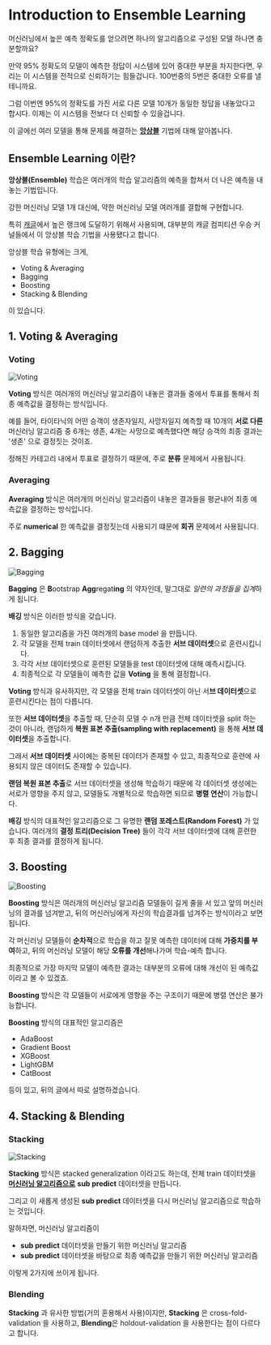 # Introduction to Ensemble Learning



머신러닝에서 높은 예측 정확도를 얻으려면 하나의 알고리즘으로 구성된 모델 하나면 충분할까요?

만약 95% 정확도의 모델이 예측한 정답이 시스템에 있어 중대한 부분을 차지한다면, 우리는 이 시스템을 전적으로 신뢰하기는 힘들겁니다. 100번중의 5번은 중대한 오류를 낼테니까요.

그럼 이번엔 95%의 정확도를 가진 서로 다른 모델 10개가 동일한 정답을 내놓았다고 합시다. 이제는 이 시스템을 전보다 더 신뢰할 수 있을겁니다.

이 글에선 여러 모델을 통해 문제를 해결하는 <u>**앙상블**</u> 기법에 대해 알아봅니다.



## Ensemble Learning 이란?

**앙상블(Ensemble)** 학습은 여러개의 학습 알고리즘의 예측을 합쳐서 더 나은 예측을 내놓는 기법입니다.

강한 머신러닝 모델 1개 대신에, 약한 머신러닝 모델 여러개를 결합해 구현합니다.

특히 [캐글](https://www.kaggle.com/)에서 높은 랭크에 도달하기 위해서 사용되며, 대부분의 캐글 컴피티션 우승 커널들에서 이 앙상블 학습 기법을 사용됐다고 합니다.

앙상블 학습 유형에는 크게,

- Voting & Averaging
- Bagging
- Boosting
- Stacking & Blending

이 있습니다.



## 1. Voting & Averaging

### Voting

![Voting](introduction-to-ensemble-learning.assets/1568559769298.png)

**Voting** 방식은 여러개의 머신러닝 알고리즘이 내놓은 결과들 중에서 투표를 통해서 최종 예측값을 결정하는 방식입니다.

예를 들어, 타이타닉의 어떤 승객이 생존자일지, 사망자일지 예측할 때 10개의 **서로 다른** 머신러닝 알고리즘 중 6개는 생존, 4개는 사망으로 예측했다면 해당 승객의 최종 결과는 '생존' 으로 결정짓는 것이죠.

정해진 카테고리 내에서 투표로 결정하기 때문에, 주로 **분류** 문제에서 사용됩니다.

### Averaging

**Averaging** 방식은 여러개의 머신러닝 알고리즘이 내놓은 결과들을 평균내어 최종 예측값을 결정하는 방식입니다.

주로 **numerical** 한 예측값을 결정짓는데 사용되기 떄문에 **회귀** 문제에서 사용됩니다.



## 2. Bagging

![Bagging](introduction-to-ensemble-learning.assets/1568559881103.png)

**Bagging** 은 **B**ootstrap **Agg**regat**ing** 의 약자인데, 말그대로 *일련의 과정들을 집계*하게 됩니다.

**배깅** 방식은 이러한 방식을 갖습니다.

1. 동일한 알고리즘을 가진 여러개의 base model 을 만듭니다.
3. 각 모델을 전체 train 데이터셋에서 랜덤하게 추출한 **서브 데이터셋**으로 훈련시킵니다.
4. 각각 서브 데이터셋으로 훈련된 모델들을 test 데이터셋에 대해 예측시킵니다.
5. 최종적으로 각 모델들이 예측한 값을 **Voting** 을 통해 결정합니다.

**Voting** 방식과 유사하지만, 각 모델을 전체 train 데이터셋이 아닌 서**브 데이터셋**으로 훈련시킨다는 점이 다릅니다.

또한 **서브 데이터셋**을 추출할 때,  단순히 모델 수 n개 만큼 전체 데이터셋을 split 하는 것이 아니라, 랜덤하게 **복원 표본 추출(sampling with replacement)** 을 통해 **서브 데이터셋**을 추출합니다.

그래서 **서브 데이터셋** 사이에는 중복된 데이터가 존재할 수 있고, 최종적으로 훈련에 사용되지 않은 데이터도 존재할 수 있습니다.

**랜덤 복원 표본 추출**로 서브 데이터셋을 생성해 학습하기 때문에 각 데이터셋 생성에는 서로가 영향을 주지 않고, 모델들도 개별적으로 학습하면 되므로 **병렬 연산**이 가능합니다.

**배깅** 방식의 대표적인 알고리즘으로 그 유명한 **랜덤 포레스트(Random Forest)** 가 있습니다. 여러개의 **결정 트리(Decision Tree)** 들이 각각 서브 데이터셋에 대해 훈련한 후 최종 결과를 결정하게 됩니다.



## 3. Boosting

![Boosting](introduction-to-ensemble-learning.assets/1568559902068.png)

**Boosting** 방식은 여러개의 머신러닝 알고리즘 모델들이 길게 줄을 서 있고 앞의 머신러닝의 결과를 넘겨받고, 뒤의 머신러닝에게 자신의 학습결과를 넘겨주는 방식이라고 보면 됩니다.

각 머신러닝 모델들이 **순차적**으로 학습을 하고 잘못 예측한 데이터에 대해 **가중치를 부여**하고, 뒤의 머신러닝 모델이 해당 **오류를 개선**해나가며 학습-예측 합니다.

최종적으로 가장 마지막 모델이 예측한 결과는 대부분의 오류에 대해 개선이 된 예측값이라고 볼 수 있겠죠.

**Boosting** 방식은 각 모델들이 서로에게 영향을 주는 구조이기 때문에 병렬 연산은 불가능합니다.

**Boosting** 방식의 대표적인 알고리즘은

- AdaBoost
- Gradient Boost
- XGBoost
- LightGBM
- CatBoost

등이 있고, 뒤의 글에서 따로 설명하겠습니다.



## 4. Stacking & Blending

### Stacking

![Stacking](introduction-to-ensemble-learning.assets/1568560109196.png)

**Stacking** 방식은 stacked generalization 이라고도 하는데, 전체 train 데이터셋을 <u>**머신러닝 알고리즘으로**</u> **sub predict** 데이터셋을 만듭니다.

그리고 이 새롭게 생성된 **sub predict** 데이터셋을 다시 머신러닝 알고리즘으로 학습하는 것입니다.

말하자면, 머신러닝 알고리즘이

- **sub predict** 데이터셋을 만들기 위한 머신러닝 알고리즘
- **sub predict** 데이터셋을 바탕으로 최종 예측값을 만들기 위한 머신러닝 알고리즘

이렇게 2가지에 쓰이게 됩니다.



### Blending

**Stacking** 과 유사한 방법(거의 혼용해서 사용)이지만, **Stacking** 은 cross-fold-validation 을 사용하고, **Blending**은 holdout-validation 을 사용한다는 점이 다르다고 합니다.